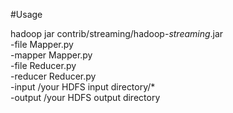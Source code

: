 #Usage

hadoop jar contrib/streaming/hadoop-*streaming*.jar \
-file Mapper.py    \
-mapper Mapper.py \
-file Reducer.py   \
-reducer Reducer.py \
-input /your HDFS input directory/* \
-output /your HDFS output directory
